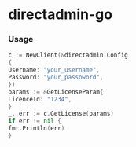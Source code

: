 # directadmin-go

### Usage

```go
c := NewClient(&directadmin.Config
{
Username: "your_username",
Password: "your_passoword",
})
params := &GetLicenseParam{
LicenceId: "1234",
}
_, err := c.GetLicense(params)
if err != nil {
fmt.Println(err)
}
```